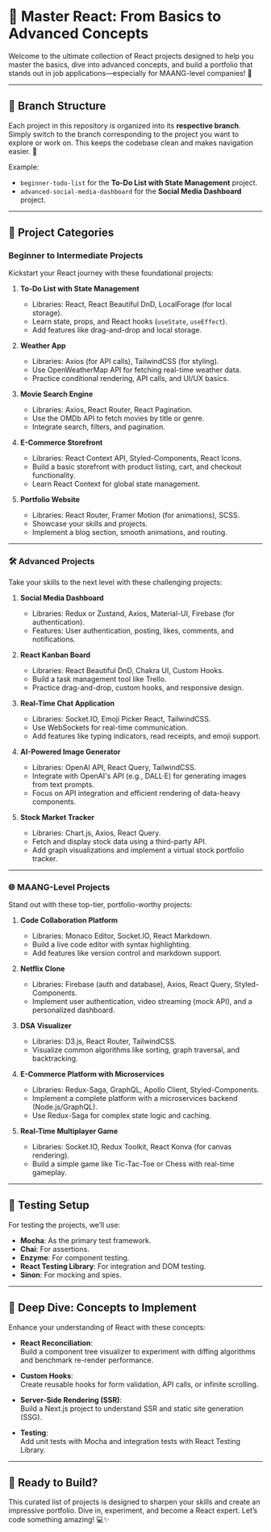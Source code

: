 # 🚀 Master React: From Basics to Advanced Concepts

Welcome to the ultimate collection of React projects designed to help you master the basics, dive into advanced concepts, and build a portfolio that stands out in job applications—especially for MAANG-level companies! 🎯

---

## 📂 Branch Structure

Each project in this repository is organized into its **respective branch**. Simply switch to the branch corresponding to the project you want to explore or work on. This keeps the codebase clean and makes navigation easier. 🚀

Example:

- `beginner-todo-list` for the **To-Do List with State Management** project.
- `advanced-social-media-dashboard` for the **Social Media Dashboard** project.

---

## 🌟 Project Categories

### Beginner to Intermediate Projects

Kickstart your React journey with these foundational projects:

1. **To-Do List with State Management**

   - Libraries: React, React Beautiful DnD, LocalForage (for local storage).
   - Learn state, props, and React hooks (`useState`, `useEffect`).
   - Add features like drag-and-drop and local storage.

2. **Weather App**

   - Libraries: Axios (for API calls), TailwindCSS (for styling).
   - Use OpenWeatherMap API for fetching real-time weather data.
   - Practice conditional rendering, API calls, and UI/UX basics.

3. **Movie Search Engine**

   - Libraries: Axios, React Router, React Pagination.
   - Use the OMDb API to fetch movies by title or genre.
   - Integrate search, filters, and pagination.

4. **E-Commerce Storefront**

   - Libraries: React Context API, Styled-Components, React Icons.
   - Build a basic storefront with product listing, cart, and checkout functionality.
   - Learn React Context for global state management.

5. **Portfolio Website**
   - Libraries: React Router, Framer Motion (for animations), SCSS.
   - Showcase your skills and projects.
   - Implement a blog section, smooth animations, and routing.

---

### 🛠️ Advanced Projects

Take your skills to the next level with these challenging projects:

1. **Social Media Dashboard**

   - Libraries: Redux or Zustand, Axios, Material-UI, Firebase (for authentication).
   - Features: User authentication, posting, likes, comments, and notifications.

2. **React Kanban Board**

   - Libraries: React Beautiful DnD, Chakra UI, Custom Hooks.
   - Build a task management tool like Trello.
   - Practice drag-and-drop, custom hooks, and responsive design.

3. **Real-Time Chat Application**

   - Libraries: Socket.IO, Emoji Picker React, TailwindCSS.
   - Use WebSockets for real-time communication.
   - Add features like typing indicators, read receipts, and emoji support.

4. **AI-Powered Image Generator**

   - Libraries: OpenAI API, React Query, TailwindCSS.
   - Integrate with OpenAI's API (e.g., DALL·E) for generating images from text prompts.
   - Focus on API integration and efficient rendering of data-heavy components.

5. **Stock Market Tracker**
   - Libraries: Chart.js, Axios, React Query.
   - Fetch and display stock data using a third-party API.
   - Add graph visualizations and implement a virtual stock portfolio tracker.

---

### 🌐 MAANG-Level Projects

Stand out with these top-tier, portfolio-worthy projects:

1. **Code Collaboration Platform**

   - Libraries: Monaco Editor, Socket.IO, React Markdown.
   - Build a live code editor with syntax highlighting.
   - Add features like version control and markdown support.

2. **Netflix Clone**

   - Libraries: Firebase (auth and database), Axios, React Query, Styled-Components.
   - Implement user authentication, video streaming (mock API), and a personalized dashboard.

3. **DSA Visualizer**

   - Libraries: D3.js, React Router, TailwindCSS.
   - Visualize common algorithms like sorting, graph traversal, and backtracking.

4. **E-Commerce Platform with Microservices**

   - Libraries: Redux-Saga, GraphQL, Apollo Client, Styled-Components.
   - Implement a complete platform with a microservices backend (Node.js/GraphQL).
   - Use Redux-Saga for complex state logic and caching.

5. **Real-Time Multiplayer Game**
   - Libraries: Socket.IO, Redux Toolkit, React Konva (for canvas rendering).
   - Build a simple game like Tic-Tac-Toe or Chess with real-time gameplay.

---

## 🔬 Testing Setup

For testing the projects, we’ll use:

- **Mocha**: As the primary test framework.
- **Chai**: For assertions.
- **Enzyme**: For component testing.
- **React Testing Library**: For integration and DOM testing.
- **Sinon**: For mocking and spies.

---

## 🎯 Deep Dive: Concepts to Implement

Enhance your understanding of React with these concepts:

- **React Reconciliation**:  
  Build a component tree visualizer to experiment with diffing algorithms and benchmark re-render performance.

- **Custom Hooks**:  
  Create reusable hooks for form validation, API calls, or infinite scrolling.

- **Server-Side Rendering (SSR)**:  
  Build a Next.js project to understand SSR and static site generation (SSG).

- **Testing**:  
  Add unit tests with Mocha and integration tests with React Testing Library.

---

## 🚀 Ready to Build?

This curated list of projects is designed to sharpen your skills and create an impressive portfolio. Dive in, experiment, and become a React expert. Let’s code something amazing! 💻✨
